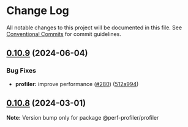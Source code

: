 # Change Log

All notable changes to this project will be documented in this file.
See [Conventional Commits](https://conventionalcommits.org) for commit guidelines.

## [0.10.9](https://github.com/bamlab/android-performance-profiler/compare/@perf-profiler/profiler@0.10.8...@perf-profiler/profiler@0.10.9) (2024-06-04)

### Bug Fixes

- **profiler:** improve performance ([#280](https://github.com/bamlab/android-performance-profiler/issues/280)) ([512a994](https://github.com/bamlab/android-performance-profiler/commit/512a994dab8d6a5a0695670569c0d775eae85388))

## [0.10.8](https://github.com/bamlab/android-performance-profiler/compare/@perf-profiler/profiler@0.10.7...@perf-profiler/profiler@0.10.8) (2024-03-01)

**Note:** Version bump only for package @perf-profiler/profiler
